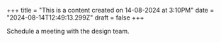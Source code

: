 +++
title = "This is a content created on 14-08-2024 at 3:10PM"
date = "2024-08-14T12:49:13.299Z"
draft = false
+++

  Schedule a meeting with the design team.
        